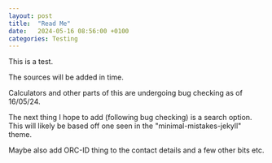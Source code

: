 ```yaml
---
layout: post
title:  "Read Me"
date:   2024-05-16 08:56:00 +0100
categories: Testing
---
```


This is a test.<br>

The sources will be added in time. <br>

Calculators and other parts of this are undergoing bug checking as of 16/05/24.<br>

The next thing I hope to add (following bug checking) is a search option. This will likely be based off one seen in the "minimal-mistakes-jekyll" theme.<br>

Maybe also add ORC-ID thing to the contact details and a few other bits etc.